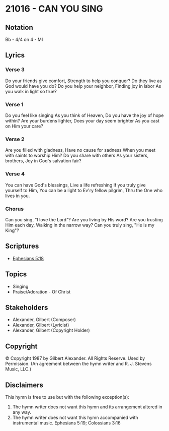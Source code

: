 # 21016 - CAN YOU SING

## Notation

Bb - 4/4 on 4 - MI

## Lyrics

### Verse 3

Do your friends give comfort, Strength to help you conquer? Do they live as God would have you do? Do you help your neighbor, Finding joy in labor As you walk in light so true?

### Verse 1

Do you feel like singing As you think of Heaven, Do you have the joy of hope within? Are your burdens lighter, Does your day seem brighter As you cast on Him your care?

### Verse 2

Are you filled with gladness, Have no cause for sadness When you meet with saints to worship Him? Do you share with others As your sisters, brothers, Joy in God's salvation fair?

### Verse 4

You can have God's blessings, Live a life refreshing If you truly give yourself to Him, You can be a light to Ev'ry fellow pilgrim, Thru the One who lives in you.

### Chorus

Can you sing, "I love the Lord"? Are you living by His word? Are you trusting Him each day, Walking in the narrow way? Can you truly sing, "He is my King"? 


## Scriptures

- [Ephesians 5:18](https://www.biblegateway.com/passage/?search=Ephesians%205%3A18)

## Topics

- Singing
- Praise/Adoration - Of Christ

## Stakeholders

- Alexander, Gilbert (Composer)
- Alexander, Gilbert (Lyricist)
- Alexander, Gilbert (Copyright Holder)

## Copyright

© Copyright 1987 by Gilbert Alexander. All Rights Reserve. Used by Permission.
(An agreement between the hymn writer and R. J. Stevens Music, LLC.)

## Disclaimers

This hymn is free to use but with the following exception(s):
1. The hymn writer does not want this hymn and its arrangement altered in any way.
2. The hymn writer does not want this hymn accompanied with instrumental music.
Ephesians 5:19; Colossians 3:16

